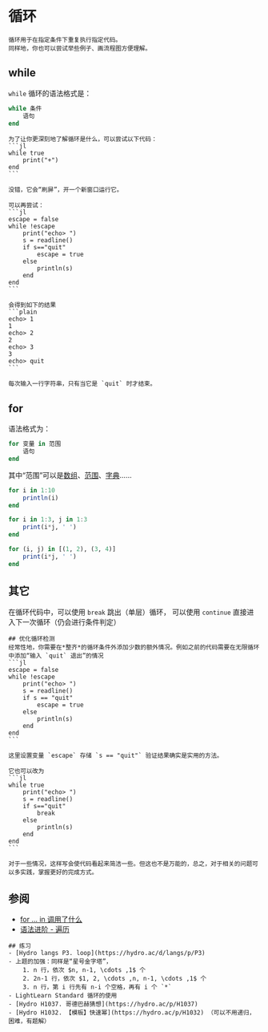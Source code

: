 # 循环
```check newbie
循环用于在指定条件下重复执行指定代码。
同样地，你也可以尝试举些例子、画流程图方便理解。
```

## while
`while` 循环的语法格式是：
```jl
while 条件
    语句
end
```

``````check newbie
为了让你更深刻地了解循环是什么，可以尝试以下代码：
```jl
while true
    print("+")
end
```

没错，它会“刷屏”，开一个新窗口运行它。

可以再尝试：
```jl
escape = false
while !escape
    print("echo> ")
    s = readline()
    if s=="quit"
        escape = true
    else
        println(s)
    end
end
```

会得到如下的结果
```plain
echo> 1
1
echo> 2
2
echo> 3
3
echo> quit
```

每次输入一行字符串，只有当它是 `quit` 时才结束。
``````

## for
语法格式为：
```jl
for 变量 in 范围
    语句
end
```

其中“范围”可以是[数组](vector.md)、[范围](range.md)、[字典](dict.md)……
```jl
for i in 1:10
    println(i)
end

for i in 1:3, j in 1:3
    print(i*j, ' ')
end

for (i, j) in [(1, 2), (3, 4)]
    print(i*j, ' ')
end
```

## 其它
在循环代码中，可以使用 `break` 跳出（单层）循环，
可以使用 `continue` 直接进入下一次循环（仍会进行条件判定）

``````check newbie
## 优化循环检测
经常性地，你需要在*整齐*的循环条件外添加少数的额外情况。例如之前的代码需要在无限循环中添加“输入 `quit` 退出”的情况
```jl
escape = false
while !escape
    print("echo> ")
    s = readline()
    if s == "quit"
        escape = true
    else
        println(s)
    end
end
```

这里设置变量 `escape` 存储 `s == "quit"` 验证结果确实是实用的方法。

它也可以改为
```jl
while true
    print("echo> ")
    s = readline()
    if s=="quit"
        break
    else
        println(s)
    end
end
```

对于一些情况，这样写会使代码看起来简洁一些。但这也不是万能的，总之，对于相关的问题可以多实践，掌握更好的完成方式。
``````

## 参阅
- [for ... in 调用了什么](https://docs.juliacn.com/latest/manual/interfaces/#man-interface-iteration)
- [语法进阶 - 遍历](../advanced/iterate.md)

```check newbie
## 练习
- [Hydro langs P3. loop](https://hydro.ac/d/langs/p/P3)
- 上题的加强：同样是“星号金字塔”，
    1. n 行，依次 $n, n-1, \cdots ,1$ 个
    2. 2n-1 行，依次 $1, 2, \cdots ,n, n-1, \cdots ,1$ 个
    3. n 行，第 i 行先有 n-i 个空格，再有 i 个 `*`
- LightLearn Standard 循环的使用
- [Hydro H1037. 哥德巴赫猜想](https://hydro.ac/p/H1037)
- [Hydro H1032. 【模板】快速幂](https://hydro.ac/p/H1032) （可以不用递归，困难，有题解）
```
